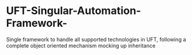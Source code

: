 # UFT-Singular-Automation-Framework-
Single framework to handle all supported technologies in UFT, following a complete object oriented mechanism mocking up inheritance 
